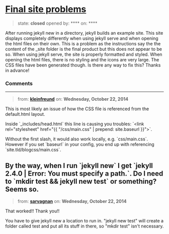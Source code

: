 # [Final site problems](https://github.com/jekyll/jekyll-help/issues/175)

> state: **closed** opened by: **** on: ****

After running jekyll new in a directory, jekyll builds an example site. This site displays completely differently when using jekyll serve and when opening the html files on their own. This is a problem as the instructions say the the content of the _site folder is the final product but this does not appear to be so. 
When using jekyll serve, the site is properly formatted and styled. When opening the html files, there is no styling and the icons are very large. The CSS files have been generated though.
Is there any way to fix this?
Thanks in advance!

### Comments

---
> from: [**kleinfreund**](https://github.com/jekyll/jekyll-help/issues/175#issuecomment-60136405) on: **Wednesday, October 22, 2014**

This is most likely an issue of how the CSS file is referenced from the default.html layout.

Inside &#x60;_includes/head.html&#x60; this line is causing you troubles: &#x60;&lt;link rel=&quot;stylesheet&quot; href=&quot;{{ &quot;/css/main.css&quot; | prepend: site.baseurl }}&quot;&gt;&#x60;.

Without the first slash, it would also work locally, e.g. &#x60;css/main.css&#x60;. However if you set &#x60;baseurl&#x60; in your config, you end up with referencing &#x60;site.tld/blogcss/main.css&#x60;.

By the way, when I run &#x60;jekyll new&#x60; I get &#x60;jekyll 2.4.0 | Error:  You must specify a path.&#x60;. Do I need to &#x60;mkdir test &amp;&amp; jekyll new test&#x60; or something? Seems so.
---
> from: [**sarvagnan**](https://github.com/jekyll/jekyll-help/issues/175#issuecomment-60153551) on: **Wednesday, October 22, 2014**

That worked!! Thank you!!

You have to give jekyll new a location to run in. &quot;jekyll new test&quot; will create a folder called test and put all its stuff in there, so &quot;mkdir test&quot; isn&#x27;t necessary.
